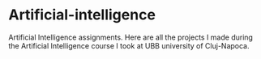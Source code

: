 # Artificial-intelligence
Artificial Intelligence assignments.
Here are all the projects I made during the Artificial Intelligence course I took at UBB university of Cluj-Napoca.

